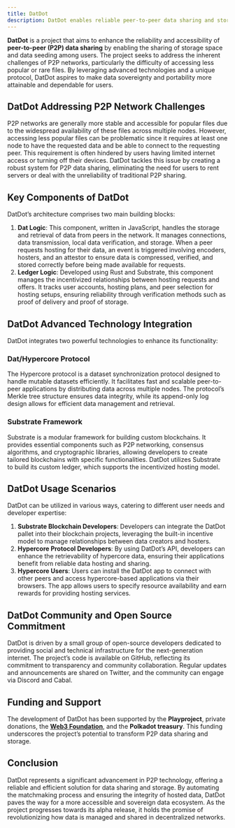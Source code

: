 ```yaml
---
title: DatDot
description: DatDot enables reliable peer-to-peer data sharing and storage, enhancing data sovereignty and portability through innovative technology.
---  
```


**DatDot** is a project that aims to enhance the reliability and accessibility of **peer-to-peer (P2P) data sharing** by enabling the sharing of storage space and data seeding among users. The project seeks to address the inherent challenges of P2P networks, particularly the difficulty of accessing less popular or rare files. By leveraging advanced technologies and a unique protocol, DatDot aspires to make data sovereignty and portability more attainable and dependable for users.

DatDot Addressing P2P Network Challenges
----------------------------------------

P2P networks are generally more stable and accessible for popular files due to the widespread availability of these files across multiple nodes. However, accessing less popular files can be problematic since it requires at least one node to have the requested data and be able to connect to the requesting peer. This requirement is often hindered by users having limited internet access or turning off their devices. DatDot tackles this issue by creating a robust system for P2P data sharing, eliminating the need for users to rent servers or deal with the unreliability of traditional P2P sharing.

Key Components of DatDot
------------------------

DatDot’s architecture comprises two main building blocks:

1. **Dat Logic**: This component, written in JavaScript, handles the storage and retrieval of data from peers in the network. It manages connections, data transmission, local data verification, and storage. When a peer requests hosting for their data, an event is triggered involving encoders, hosters, and an attestor to ensure data is compressed, verified, and stored correctly before being made available for requests.
2. **Ledger Logic**: Developed using Rust and Substrate, this component manages the incentivized relationships between hosting requests and offers. It tracks user accounts, hosting plans, and peer selection for hosting setups, ensuring reliability through verification methods such as proof of delivery and proof of storage.

DatDot Advanced Technology Integration
--------------------------------------

DatDot integrates two powerful technologies to enhance its functionality:

### Dat/Hypercore Protocol

The Hypercore protocol is a dataset synchronization protocol designed to handle mutable datasets efficiently. It facilitates fast and scalable peer-to-peer applications by distributing data across multiple nodes. The protocol’s Merkle tree structure ensures data integrity, while its append-only log design allows for efficient data management and retrieval.

### Substrate Framework

Substrate is a modular framework for building custom blockchains. It provides essential components such as P2P networking, consensus algorithms, and cryptographic libraries, allowing developers to create tailored blockchains with specific functionalities. DatDot utilizes Substrate to build its custom ledger, which supports the incentivized hosting model.

DatDot Usage Scenarios
----------------------

DatDot can be utilized in various ways, catering to different user needs and developer expertise:

1. **Substrate Blockchain Developers**: Developers can integrate the DatDot pallet into their blockchain projects, leveraging the built-in incentive model to manage relationships between data creators and hosters.
2. **Hypercore Protocol Developers**: By using DatDot’s API, developers can enhance the retrievability of hypercore data, ensuring their applications benefit from reliable data hosting and sharing.
3. **Hypercore Users**: Users can install the DatDot app to connect with other peers and access hypercore-based applications via their browsers. The app allows users to specify resource availability and earn rewards for providing hosting services.

DatDot Community and Open Source Commitment
-------------------------------------------

DatDot is driven by a small group of open-source developers dedicated to providing social and technical infrastructure for the next-generation internet. The project’s code is available on GitHub, reflecting its commitment to transparency and community collaboration. Regular updates and announcements are shared on Twitter, and the community can engage via Discord and Cabal.

Funding and Support
-------------------

The development of DatDot has been supported by the **Playproject**, private donations, the [**Web3 Foundation**](https://dablock.com/ecosystem/web3-foundation/), and the **Polkadot treasury**. This funding underscores the project’s potential to transform P2P data sharing and storage.

Conclusion
----------

DatDot represents a significant advancement in P2P technology, offering a reliable and efficient solution for data sharing and storage. By automating the matchmaking process and ensuring the integrity of hosted data, DatDot paves the way for a more accessible and sovereign data ecosystem. As the project progresses towards its alpha release, it holds the promise of revolutionizing how data is managed and shared in decentralized networks.
